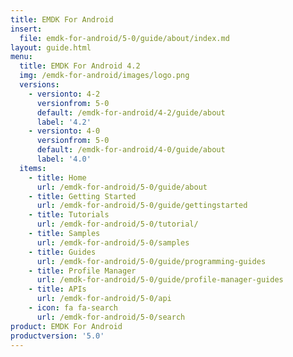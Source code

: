 ```yaml
---
title: EMDK For Android
insert:
  file: emdk-for-android/5-0/guide/about/index.md
layout: guide.html
menu:
  title: EMDK For Android 4.2
  img: /emdk-for-android/images/logo.png
  versions:
    - versionto: 4-2
      versionfrom: 5-0
      default: /emdk-for-android/4-2/guide/about
      label: '4.2'
    - versionto: 4-0
      versionfrom: 5-0
      default: /emdk-for-android/4-0/guide/about
      label: '4.0'
  items:
    - title: Home
      url: /emdk-for-android/5-0/guide/about
    - title: Getting Started
      url: /emdk-for-android/5-0/guide/gettingstarted
    - title: Tutorials
      url: /emdk-for-android/5-0/tutorial/
    - title: Samples
      url: /emdk-for-android/5-0/samples
    - title: Guides
      url: /emdk-for-android/5-0/guide/programming-guides
    - title: Profile Manager
      url: /emdk-for-android/5-0/guide/profile-manager-guides
    - title: APIs
      url: /emdk-for-android/5-0/api
    - icon: fa fa-search
      url: /emdk-for-android/5-0/search
product: EMDK For Android
productversion: '5.0'
---
```

















